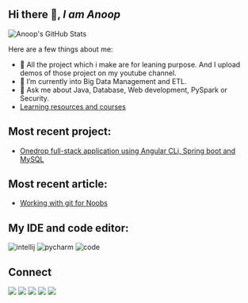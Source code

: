 ## Hi there 👋, *I am Anoop*
![Anoop's GitHub Stats](https://github-readme-stats.vercel.app/api?username=aps08&show_icons=true&theme=radical&bg_color=black)


Here are a few things about me:

- 🔭 All the project which i make are for leaning purpose. And I upload demos of those project on my youtube channel.
- 🌱 I’m currently into Big Data Management and ETL.
- 💬 Ask me about Java, Database, Web development, PySpark or Security.
- [Learning resources and courses](https://aps08.medium.com/some-priceless-courses-by-udemy-and-github-resources-b0f8b57f5dd1)

## Most recent project:
 - [Onedrop full-stack application using Angular CLi, Spring boot and MySQL](https://github.com/aps08/onedrop)

## Most recent article:
 - [Working with git for Noobs](https://aps08.medium.com/working-with-git-for-noobs-fe07222deca7)
 
 
 ## My IDE and code editor:
  ![intellij](https://img.shields.io/badge/IntelliJIDEA-000000.svg?style=for-the-badge&logo=intellij-idea&logoColor=white)
  ![pycharm](https://img.shields.io/badge/pycharm-143?style=for-the-badge&logo=pycharm&logoColor=black&color=black&labelColor=green)
  ![code](	https://img.shields.io/badge/Visual_Studio_Code-0078D4?style=for-the-badge&logo=visual%20studio%20code&logoColor=white)
 
 ## Connect
<p>
 
 [![](https://img.shields.io/badge/Twitter-1DA1F2?style=for-the-badge&logo=twitter&logoColor=white)](https://twitter.com/aps08__)
 [![](https://img.shields.io/badge/Medium-12100E?style=for-the-badge&logo=medium&logoColor=white)](https://medium.com/@aps08)
 [![](https://img.shields.io/badge/LinkedIn-0077B5?style=for-the-badge&logo=linkedin&logoColor=white)](https://www.linkedin.com/in/aps08)
 [![](https://img.shields.io/badge/GitHub-100000?style=for-the-badge&logo=github&logoColor=white)](https://github.com/aps08)
 [![](https://img.shields.io/badge/YouTube-FF0000?style=for-the-badge&logo=youtube&logoColor=white)](https://www.youtube.com/channel/UC8biJQnoqm1s2FZ8LK90baA)
</p>
